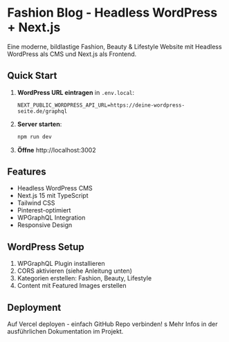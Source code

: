# Fashion Blog - Headless WordPress + Next.js

Eine moderne, bildlastige Fashion, Beauty & Lifestyle Website mit Headless WordPress als CMS und Next.js als Frontend.

## Quick Start

1. **WordPress URL eintragen** in `.env.local`:
   ```
   NEXT_PUBLIC_WORDPRESS_API_URL=https://deine-wordpress-seite.de/graphql
   ```

2. **Server starten**:
   ```bash
   npm run dev
   ```

3. **Öffne** http://localhost:3002

## Features

- Headless WordPress CMS
- Next.js 15 mit TypeScript
- Tailwind CSS
- Pinterest-optimiert
- WPGraphQL Integration
- Responsive Design

## WordPress Setup

1. WPGraphQL Plugin installieren
2. CORS aktivieren (siehe Anleitung unten)
3. Kategorien erstellen: Fashion, Beauty, Lifestyle
4. Content mit Featured Images erstellen

## Deployment

Auf Vercel deployen - einfach GitHub Repo verbinden!
s
Mehr Infos in der ausführlichen Dokumentation im Projekt.
